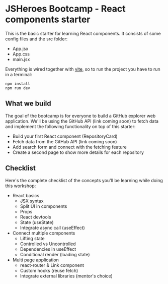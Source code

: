 # JSHeroes Bootcamp - React components starter

This is the basic starter for learning React components. It consists of some config files and the src folder:
- App.jsx
- App.css
- main.jsx
 
Everything is wired together with [vite](https://vitejs.dev/), so to run the project you have to run in a terminal:
```
npm install
npm run dev
```

## What we build

The goal of the bootcamp is for everyone to build a GitHub explorer web application. We'll be using the GitHub API (link coming soon) to fetch data and implement the following functionality on top of this starter:
- Build your first React component (RepositoryCard)
- Fetch data from the GitHub API (link coming soon)
- Add search form and connect with the fetching feature
- Create a second page to show more details for each repository

## Checklist

Here's the complete checklist of the concepts you'll be learning while doing this workshop: 

- React basics
  - JSX syntax
  - Split UI in components
  - Props
  - React devtools
  - State (useState)
  - Integrate async call (useEffect)
- Connect multiple components
  - Lifting state
  - Controlled vs Uncontrolled
  - Dependencies in useEffect
  - Conditional render (loading state)
- Multi page application
  - react-router & Link component
  - Custom hooks (reuse fetch)
  - Integrate external libraries (mentor's choice)

